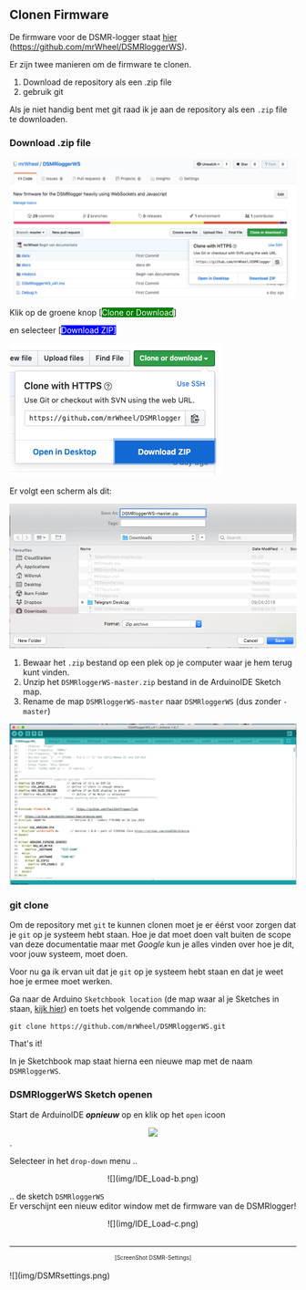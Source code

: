## Clonen Firmware
De firmware voor de DSMR-logger staat [hier](https://github.com/mrWheel/DSMRloggerWS)
(https://github.com/mrWheel/DSMRloggerWS).

Er zijn twee manieren om de firmware te clonen.

1. Download de repository als een .zip file
2. gebruik git

Als je niet handig bent met git raad ik je aan de repository als een `.zip` file te downloaden.

### Download .zip file

![](img/GIT_Clone1.png)

Klik op de groene knop [<span style="background: green; color: white;">Clone or Download</span>]

en selecteer [<span style="background: blue; color: white;">Download ZIP]

![](img/GIT_Clone2.png)

Er volgt een scherm als dit:

![](img/GIT_SaveZIP.png)

1. Bewaar het `.zip` bestand op een plek op je computer waar je hem terug kunt vinden.
2. Unzip het `DSMRloggerWS-master.zip` bestand in de ArduinoIDE Sketch map.
3. Rename de map `DSMRloggerWS-master` naar `DSMRloggerWS` (dus zonder `-master`)

![](img/IDE_DSMRlogger.png)

### git clone
Om de repository met `git` te kunnen clonen moet je er éérst voor zorgen dat je `git` 
op je systeem hebt staan. Hoe je dat moet doen valt buiten de scope van deze documentatie
maar met *Google* kun je alles vinden over hoe je dit, voor jouw systeem, moet doen.

Voor nu ga ik ervan uit dat je `git` op je systeem hebt staan en dat je weet hoe je
ermee moet werken.

Ga naar de Arduino `Sketchbook location` (de map waar al je Sketches in staan, 
[kijk hier](installatieESP8266core.md))
en toets het volgende commando in:
```
git clone https://github.com/mrWheel/DSMRloggerWS.git
```
That's it!

In je Sketchbook map staat hierna een nieuwe map met de naam `DSMRloggerWS`. 

### DSMRloggerWS Sketch openen
Start de ArduinoIDE ***opnieuw*** op en klik op het `open` icoon 
<center><img src="../img/IDE_Load-a.png" width="500" /></center>.

Selecteer in het `drop-down` menu ..

<center>![](img/IDE_Load-b.png)</center>

.. de sketch `DSMRloggerWS`<br>
Er verschijnt een nieuw editor window met de firmware van de DSMRlogger!

<center>![](img/IDE_Load-c.png)</center>

<br>

----
<center style="font-size: 70%">[ScreenShot DSMR-Settings]</center><br>
![](img/DSMRsettings.png)
